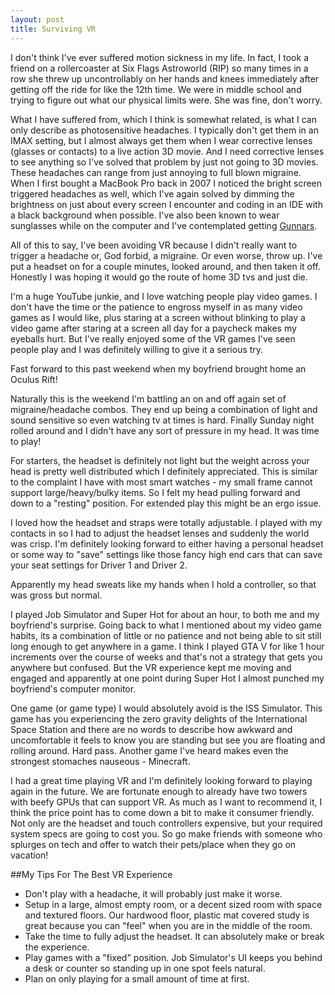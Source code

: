 ```yaml
---
layout: post
title: Surviving VR
---
```


I don't think I've ever suffered motion sickness in my life. In fact, I took a friend on a rollercoaster at Six Flags Astroworld (RIP) so many times in a row she threw up uncontrollably on her hands and knees immediately after getting off the ride for like the 12th time. We were in middle school and trying to figure out what our physical limits were. She was fine, don't worry.

What I have suffered from, which I think is somewhat related, is what I can only describe as photosensitive headaches. I typically don't get them in an IMAX setting, but I almost always get them when I wear corrective lenses (glasses or contacts) to a live action 3D movie. And I need corrective lenses to see anything so I've solved that problem by just not going to 3D movies. These headaches can range from just annoying to full blown migraine. When I first bought a MacBook Pro back in 2007 I noticed the bright screen triggered headaches as well, which I've again solved by dimming the brightness on just about every screen I encounter and coding in an IDE with a black background when possible. I've also been known to wear sunglasses while on the computer and I've contemplated getting [Gunnars](https://www.amazon.com/dp/B00HGAWJME/ref=twister_B00R4PKBH6?_encoding=UTF8&th=1).

All of this to say, I've been avoiding VR because I didn't really want to trigger a headache or, God forbid, a migraine. Or even worse, throw up. I've put a headset on for a couple minutes, looked around, and then taken it off. Honestly I was hoping it would go the route of home 3D tvs and just die. 

I'm a huge YouTube junkie, and I love watching people play video games. I don't have the time or the patience to engross myself in as many video games as I would like, plus staring at a screen without blinking to play a video game after staring at a screen all day for a paycheck makes my eyeballs hurt. But I've really enjoyed some of the VR games I've seen people play and I was definitely willing to give it a serious try. 

Fast forward to this past weekend when my boyfriend brought home an Oculus Rift!

Naturally this is the weekend I'm battling an on and off again set of migraine/headache combos. They end up being a combination of light and sound sensitive so even watching tv at times is hard. Finally Sunday night rolled around and I didn't have any sort of pressure in my head. It was time to play!

For starters, the headset is definitely not light but the weight across your head is pretty well distributed which I definitely appreciated. This is similar to the complaint I have with most smart watches - my small frame cannot support large/heavy/bulky items. So I felt my head pulling forward and down to a "resting" position. For extended play this might be an ergo issue.

I loved how the headset and straps were totally adjustable. I played with my contacts in so I had to adjust the headset lenses and suddenly the world was crisp. I'm definitely looking forward to either having a personal headset or some way to "save" settings like those fancy high end cars that can save your seat settings for Driver 1 and Driver 2. 

Apparently my head sweats like my hands when I hold a controller, so that was gross but normal. 

I played Job Simulator and Super Hot for about an hour, to both me and my boyfriend's surprise. Going back to what I mentioned about my video game habits, its a combination of little or no patience and not being able to sit still long enough to get anywhere in a game. I think I played GTA V for like 1 hour increments over the course of weeks and that's not a strategy that gets you anywhere but confused. But the VR experience kept me moving and engaged and apparently at one point during Super Hot I almost punched my boyfriend's computer monitor. 

One game (or game type) I would absolutely avoid is the ISS Simulator. This game has you experiencing the zero gravity delights of the International Space Station and there are no words to describe how awkward and uncomfortable it feels to know you are standing but see you are floating and rolling around. Hard pass. Another game I've heard makes even the strongest stomaches nauseous - Minecraft.

I had a great time playing VR and I'm definitely looking forward to playing again in the future. We are fortunate enough to already have two towers with beefy GPUs that can support VR. As much as I want to recommend it, I think the price point has to come down a bit to make it consumer friendly. Not only are the headset and touch controllers expensive, but your required system specs are going to cost you. So go make friends with someone who splurges on tech and offer to watch their pets/place when they go on vacation!

##My Tips For The Best VR Experience

* Don't play with a headache, it will probably just make it worse.
* Setup in a large, almost empty room, or a decent sized room with space and textured floors. Our hardwood floor, plastic mat covered study is great because you can "feel" when you are in the middle of the room.
* Take the time to fully adjust the headset. It can absolutely make or break the experience.
* Play games with a "fixed" position. Job Simulator's UI keeps you behind a desk or counter so standing up in one spot feels natural. 
* Plan on only playing for a small amount of time at first. 
